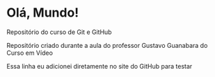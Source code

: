 # Olá, Mundo!
Repositório do curso de Git e GitHub

Repositório criado durante a aula do professor Gustavo Guanabara do Curso em Vídeo

Essa linha eu adicionei diretamente no site do GitHub para testar
